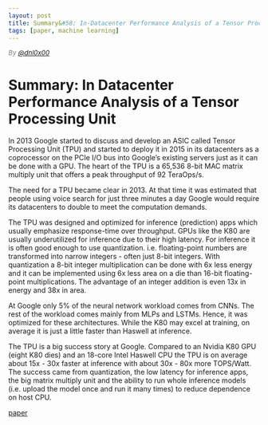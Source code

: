 ```yaml
---
layout: post
title: Summary&#58; In-Datacenter Performance Analysis of a Tensor Processing Unit
tags: [paper, machine learning]
---
```

<div style="font-size:small; color: gray; font-style: italic">
  By <a href="https://twitter.com/dnl0x00">@dnl0x00</a>
</div>

# Summary: In Datacenter Performance Analysis of a Tensor Processing Unit

In 2013 Google started to discuss and develop an ASIC called Tensor Processing Unit (TPU) and started to deploy it in 2015 in its datacenters as a coprocessor on the PCIe I/O bus into Google’s existing servers just as it can be done with a GPU. The heart of the TPU is a 65,536 8-bit MAC matrix multiply unit that offers a peak throughput of 92 TeraOps/s.

The need for a TPU became clear in 2013. At that time it was estimated that people using voice search for just three minutes a day Google would require its datacenters to double to meet the computation demands.

The TPU was designed and optimized for inference (prediction) apps which usually emphasize response-time over throughput. GPUs like the K80 are usually underutilized for inference due to their high latency. For inference it is often good enough to use quantization. i.e. floating-point numbers are transformed into narrow integers - often just 8-bit integers. With quantization a 8-bit integer multiplication can be done with 6x less energy and it can be implemented using 6x less area on a die than 16-bit floating-point multiplications. The advantage of an integer addition is even 13x in energy and 38x in area.

At Google only 5% of the neural network workload comes from CNNs. The rest of the workload comes mainly from MLPs and LSTMs. Hence, it was optimized for these architectures. While the K80 may excel at training, on average it is just a little faster than Haswell at inference.

The TPU is a big success story at Google. Compared to an Nvidia K80 GPU (eight K80 dies) and an 18-core Intel Haswell CPU the TPU is on average about 15x - 30x faster at inference with about 30x - 80x more TOPS/Watt. The success came from quantization, the low latency for inference apps, the big matrix multiply unit and the ability to run whole inference models (i.e. upload the model once and run it many times) to reduce dependence on host CPU.

[paper](https://arxiv.org/pdf/1704.04760.pdf)
